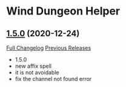# Wind Dungeon Helper

## [1.5.0](https://github.com/fang2hou/WindDungeonHelper/tree/1.5.0) (2020-12-24)
[Full Changelog](https://github.com/fang2hou/WindDungeonHelper/compare/1.4.9...1.5.0) [Previous Releases](https://github.com/fang2hou/WindDungeonHelper/releases)

- 1.5.0  
- new affix spell  
- it is not avoidable  
- fix the channel not found error  

